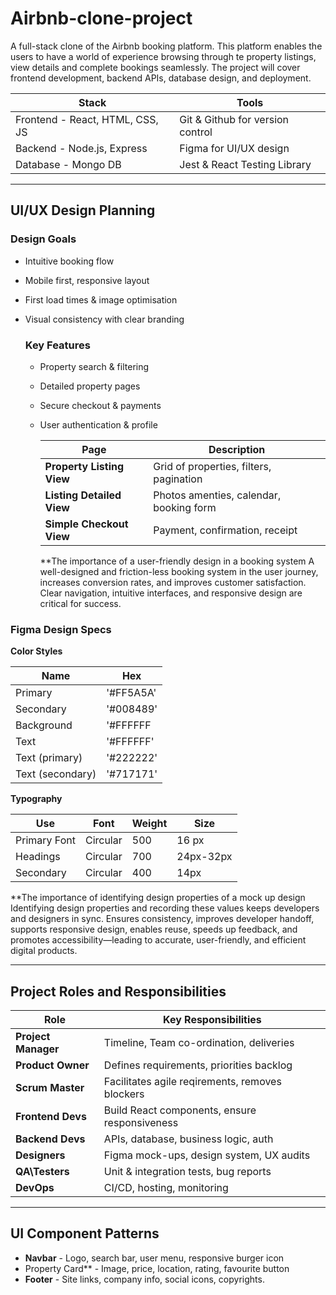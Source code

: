 # Airbnb-clone-project

A full-stack clone of the Airbnb booking platform. This platform enables the users to have a world of experience browsing through te property listings, view details and complete bookings seamlessly. The project will cover frontend development, backend APIs, database design, and deployment.

| **Stack** |  **Tools**  |
|-----------|-------------|
| Frontend - React, HTML, CSS, JS | Git & Github for version control |
| Backend - Node.js, Express      | Figma for UI/UX design |
| Database - Mongo DB  | Jest & React Testing Library |

---

## UI/UX Design Planning

### Design Goals
- Intuitive booking flow
- Mobile first, responsive layout
- First load times & image optimisation
- Visual consistency with clear branding

  ### Key Features
  - Property search & filtering
  - Detailed property pages
  - Secure checkout & payments
  - User authentication & profile
 
    | Page | Description |
    |------|-------------|
    | **Property Listing View** | Grid of properties, filters, pagination |
    | **Listing Detailed View** | Photos amenties, calendar, booking form |
    | **Simple Checkout View** | Payment, confirmation, receipt |

    **The importance of a user-friendly design in a booking system
    A well-designed and friction-less booking system in the user journey, increases conversion rates, and improves customer satisfaction. Clear navigation, intuitive interfaces, and responsive design are critical for success.

### Figma Design Specs
**Color Styles**

| Name | Hex |
|------|-----|
| Primary | '#FF5A5A' |
| Secondary | '#008489' |
| Background | '#FFFFFF |
| Text | '#FFFFFF' |
| Text (primary) | '#222222' |
| Text (secondary) | '#717171' |

**Typography**

| Use | Font | Weight | Size |
|-----|------|--------|------|
| Primary Font  | Circular | 500 | 16 px |
| Headings  | Circular | 700  | 24px-32px |
| Secondary | Circular | 400 | 14px |

**The importance of identifying design properties of a mock up design
Identifying design properties and recording these values keeps developers and designers in sync. Ensures consistency, improves developer handoff, supports responsive design, enables reuse, speeds up feedback, and promotes accessibility—leading to accurate, user-friendly, and efficient digital products.

---

## Project Roles and Responsibilities 

| Role | Key Responsibilities |
|------|-----------------------------|
| **Project Manager** | Timeline, Team co-ordination, deliveries |
| **Product Owner** | Defines requirements, priorities backlog |
| **Scrum Master** | Facilitates agile reqirements, removes blockers |
| **Frontend Devs** | Build React components, ensure responsiveness | 
| **Backend Devs** | APIs, database, business logic, auth |
| **Designers** | Figma mock-ups, design  system, UX audits |
| **QA\Testers** | Unit & integration tests,  bug reports |
| **DevOps** | CI/CD, hosting, monitoring |

---

## UI Component Patterns

- **Navbar** - Logo, search bar, user menu, responsive burger icon
- Property Card** - Image, price, location, rating, favourite button
- **Footer** - Site links, company info, social icons, copyrights.


